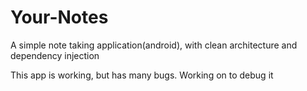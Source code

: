 # Your-Notes
A simple note taking application(android), with clean architecture and dependency injection

This app is working, but has many bugs.
Working on to debug it

